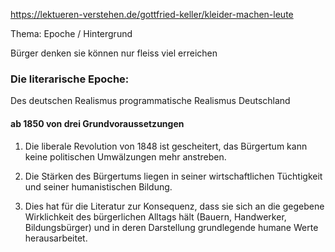 https://lektueren-verstehen.de/gottfried-keller/kleider-machen-leute

Thema: Epoche / Hintergrund

Bürger denken sie können nur fleiss viel erreichen



### Die literarische Epoche:
Des deutschen Realismus
programmatische Realismus Deutschland


#### ab 1850 von drei Grundvoraussetzungen
1. Die liberale Revolution von 1848 ist gescheitert, das Bürgertum kann keine politischen Umwälzungen mehr anstreben.
    
2. Die Stärken des Bürgertums liegen in seiner wirtschaftlichen Tüchtigkeit und seiner humanistischen Bildung.
    
3. Dies hat für die Literatur zur Konsequenz, dass sie sich an die gegebene Wirklichkeit des bürgerlichen Alltags hält (Bauern, Handwerker, Bildungsbürger) und in deren Darstellung grundlegende humane Werte herausarbeitet.